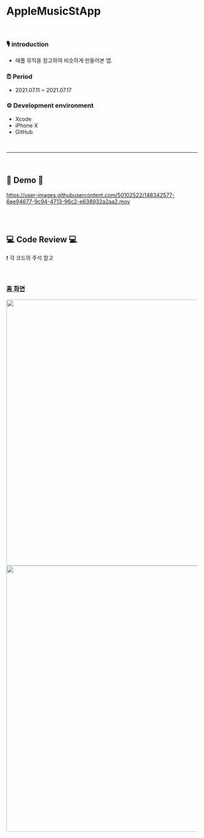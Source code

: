 # AppleMusicStApp

<br>

### 🎙 introduction 
- 애플 뮤직을 참고하여 비슷하게 만들어본 앱.

### ⏰ Period     
* 2021.07.11 ~ 2021.07.17         

### ⚙️ Development environment
* Xcode
* iPhone X
* GitHub


<br>

---------------------------------------------------------------------

<br>


## 🎥 Demo  🎥


https://user-images.githubusercontent.com/50102522/148342577-6ee94677-9c94-4713-96c2-e638932a2aa2.mov


<br>
<br>

## 💻 Code Review 💻
❗️ 각 코드의 주석 참고

<br>

### [홈 화면](AppleMusicStApp/AppleMusicStApp/Home/HomeViewController.swift)

<img src="https://user-images.githubusercontent.com/50102522/148342786-77887b13-fa29-4bb9-b03f-2344f967cf1e.PNG" height="700">


<img src="https://user-images.githubusercontent.com/50102522/148343114-11c0b022-450a-48eb-9ca2-715f956628ca.PNG" height="700">

